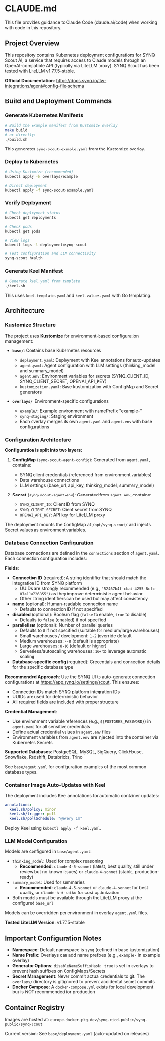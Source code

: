 # CLAUDE.md

This file provides guidance to Claude Code (claude.ai/code) when working with code in this repository.

## Project Overview

This repository contains Kubernetes deployment configurations for SYNQ Scout AI, a service that requires access to Claude models through an OpenAI-compatible API (typically via LiteLLM proxy). SYNQ Scout has been tested with LiteLLM v1.77.5-stable.

**Official Documentation**: https://docs.synq.io/dw-integrations/agent#config-file-schema

## Build and Deployment Commands

### Generate Kubernetes Manifests

```bash
# Build the example manifest from Kustomize overlay
make build
# or directly:
./build.sh
```

This generates `synq-scout-example.yaml` from the Kustomize overlay.

### Deploy to Kubernetes

```bash
# Using Kustomize (recommended)
kubectl apply -k overlays/example

# Direct deployment
kubectl apply -f synq-scout-example.yaml
```

### Verify Deployment

```bash
# Check deployment status
kubectl get deployments

# Check pods
kubectl get pods

# View logs
kubectl logs -l deployment=synq-scout

# Test configuration and LLM connectivity
synq-scout health
```

### Generate Keel Manifest

```bash
# Generate keel.yaml from template
./keel.sh
```

This uses `keel-template.yaml` and `keel-values.yaml` with Go templating.

## Architecture

### Kustomize Structure

The project uses **Kustomize** for environment-based configuration management:

- **`base/`**: Contains base Kubernetes resources
  - `deployment.yaml`: Deployment with Keel annotations for auto-updates
  - `agent.yaml`: Agent configuration with LLM settings (thinking_model and summary_model)
  - `agent.env`: Environment variables for secrets (SYNQ_CLIENT_ID, SYNQ_CLIENT_SECRET, OPENAI_API_KEY)
  - `kustomization.yaml`: Base kustomization with ConfigMap and Secret generators

- **`overlays/`**: Environment-specific configurations
  - `example/`: Example environment with namePrefix "example-"
  - `synq-staging/`: Staging environment
  - Each overlay merges its own `agent.yaml` and `agent.env` with base configurations

### Configuration Architecture

**Configuration is split into two layers:**

1. **ConfigMap** (`synq-scout-agent-config`): Generated from `agent.yaml`, contains:
   - SYNQ client credentials (referenced from environment variables)
   - Data warehouse connections
   - LLM settings (base_url, api_key, thinking_model, summary_model)

2. **Secret** (`synq-scout-agent-env`): Generated from `agent.env`, contains:
   - `SYNQ_CLIENT_ID`: Client ID from SYNQ
   - `SYNQ_CLIENT_SECRET`: Client secret from SYNQ
   - `OPENAI_API_KEY`: API key for LiteLLM proxy

The deployment mounts the ConfigMap at `/opt/synq-scout/` and injects Secret values as environment variables.

### Database Connection Configuration

Database connections are defined in the `connections` section of `agent.yaml`. Each connection configuration includes:

**Fields**:
- **Connection ID** (required): A string identifier that should match the integration ID from SYNQ platform
  - UUIDs are strongly recommended (e.g., `"52467b4f-cbab-4255-8cfc-07a11a726855"`) as they improve deterministic agent behavior
  - Other string identifiers can be used but may affect consistency
- **name** (optional): Human-readable connection name
  - Defaults to connection ID if not specified
- **disabled** (optional): Boolean flag (`false` to enable, `true` to disable)
  - Defaults to `false` (enabled) if not specified
- **parallelism** (optional): Number of parallel queries
  - Defaults to `8` if not specified (suitable for medium/large warehouses)
  - Small warehouses / development: `1-2` (override default)
  - Medium warehouses: `4-8` (default is appropriate)
  - Large warehouses: `8-16` (default or higher)
  - Serverless/autoscaling warehouses: `16+` to leverage automatic scaling
- **Database-specific config** (required): Credentials and connection details for the specific database type

**Recommended Approach**: Use the SYNQ UI to auto-generate connection configurations at https://app.synq.io/settings/scout. This ensures:
- Connection IDs match SYNQ platform integration IDs
- UUIDs are used for deterministic behavior
- All required fields are included with proper structure

**Credential Management**:
- Use environment variable references (e.g., `${POSTGRES_PASSWORD}`) in `agent.yaml` for all sensitive credentials
- Define actual credential values in `agent.env` files
- Environment variables from `agent.env` are injected into the container via Kubernetes Secrets

**Supported Databases**: PostgreSQL, MySQL, BigQuery, ClickHouse, Snowflake, Redshift, Databricks, Trino

See `base/agent.yaml` for configuration examples of the most common database types.

### Container Image Auto-Updates with Keel

The deployment includes Keel annotations for automatic container updates:

```yaml
annotations:
  keel.sh/policy: minor
  keel.sh/trigger: poll
  keel.sh/pollSchedule: "@every 1m"
```

Deploy Keel using `kubectl apply -f keel.yaml`.

### LLM Model Configuration

Models are configured in `base/agent.yaml`:
- `thinking_model`: Used for complex reasoning
  - **Recommended**: `claude-4-5-sonnet` (latest, best quality, still under review but no known issues) or `claude-4-sonnet` (stable, production-ready)
- `summary_model`: Used for summaries
  - **Recommended**: `claude-4-5-sonnet` or `claude-4-sonnet` for best quality, or `claude-3-5-haiku` for cost optimization
- Both models must be available through the LiteLLM proxy at the configured `base_url`

Models can be overridden per environment in overlay `agent.yaml` files.

**Tested LiteLLM Version**: v1.77.5-stable

## Important Configuration Notes

- **Namespace**: Default namespace is `synq` (defined in base kustomization)
- **Name Prefix**: Overlays can add name prefixes (e.g., `example-` in example overlay)
- **Generator Options**: `disableNameSuffixHash: true` is set in overlays to prevent hash suffixes on ConfigMaps/Secrets
- **Secret Management**: Never commit actual credentials to git. The `overlays/` directory is gitignored to prevent accidental secret commits
- **Docker Compose**: A `docker-compose.yml` exists for local development but is NOT recommended for production

## Container Registry

Images are hosted at: `europe-docker.pkg.dev/synq-cicd-public/synq-public/synq-scout`

Current version: See `base/deployment.yaml` (auto-updated on releases)
